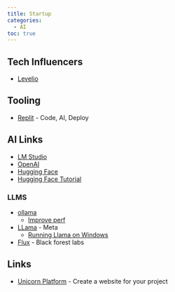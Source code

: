 ```yaml
---
title: Startup
categories:
  - AI
toc: true
---
```


## Tech Influencers

* [Levelio](https://pieter.com/)

## Tooling

* [Replit](https://replit.com/) - Code, AI, Deploy

## AI Links

* [LM Studio](https://lmstudio.ai/)
* [OpenAI](https://openai.com/)
* [Hugging Face](https://semaphoreci.com/blog/local-llm)
* [Hugging Face Tutorial](https://www.freecodecamp.org/news/get-started-with-hugging-face/)

### LLMS

* [ollama](https://ollama.com/)
  * [Improve perf](https://anakin.ai/blog/how-to-make-ollama-faster/#leveraging-gpu-acceleration-for-ollama)
* [LLama](https://llama.meta.com/) - Meta
  * [Running Llama on Windows](https://llama.meta.com/docs/llama-everywhere/running-meta-llama-on-windows/)
* [Flux](https://blackforestlabs.ai/) - Black forest labs

## Links

* [Unicorn Platform](https://unicornplatform.com/) - Create a website for your project